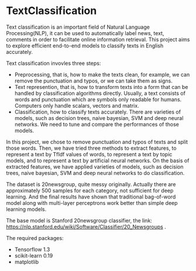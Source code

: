 # TextClassification
Text classification is an important field of Natural Language Processing(NLP), it can be used to automatically label news, text, comments in order to facilitate online information retrieval. This project aims to explore efficient end-to-end models to classify texts in English accurately.

Text classification invovles three steps:
- Preprocessing, that is, how to make the texts clean, for example, we can remove the punctuation and typos, or we can take them as signs. 
- Text represention, that is, how to transform texts into a form that can be handled by classification algorithms directly. Usually, a text consists of words and punctuation which are symbols only readable for humans. Computers only handle scalars, vectors and matrix. 
- Classification, how to classify texts accurately. There are varieties of models, such as decision trees, naive bayesian, SVM and deep neural networks. We need to tune and compare the performances of those models.

In this project, we chose to remove punctuation and typos of texts and split those words. Then, we have tried three methods to extract features, to represent a text by TfIdf values of words, to represent a text by topic models, and to represent a text by artificial neural networks. On the basis of extracted features, we have applied varieties of models, such as decision trees, naive bayesian, SVM and deep neural networks to do classification.

The dataset is 20newsgroup, quite messy originally. Actually there are approximately 500 samples for each category, not sufficient for deep learning. And the final results have shown that traditional bag-of-word model along with multi-layer perceptrons work better than simple deep learning models.

The base model is Stanford 20newsgroup classifier, the link: https://nlp.stanford.edu/wiki/Software/Classifier/20_Newsgroups .

The required packages:
- Tensorflow 1.3
- scikit-learn 0.19
- matplotlib
